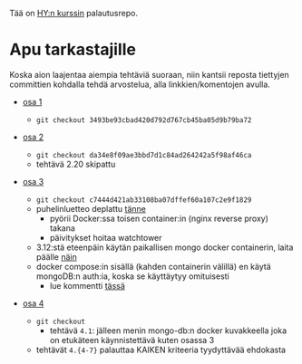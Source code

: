 Tää on [HY:n kurssin](https://fullstackopen.com) palautusrepo.

# Apu tarkastajille

Koska aion laajentaa aiempia tehtäviä suoraan, niin kantsii reposta tiettyjen committien kohdalla tehdä arvostelua, alla linkkien/komentojen avulla.

- [osa 1](https://github.com/tomjtoth/fullstack-open/tree/3493be93cbad420d792d767cb45ba05d9b79ba72)
    - `git checkout 3493be93cbad420d792d767cb45ba05d9b79ba72`

- [osa 2](https://github.com/tomjtoth/fullstack-open/tree/da34e8f09ae3bbd7d1c84ad264242a5f98af46ca)
    - `git checkout da34e8f09ae3bbd7d1c84ad264242a5f98af46ca`
    - tehtävä 2.20 skipattu

- [osa 3](https://github.com/tomjtoth/fullstack-open/tree/c7444d421ab33108ba07dffef60a107c2e9f1829)
    - `git checkout c7444d421ab33108ba07dffef60a107c2e9f1829`
    - puhelinluetteo deplattu [tänne](https://apps.ttj.hu/puhelinluettelo)
        - pyörii Docker:ssa toisen container:in (nginx reverse proxy) takana
        - päivitykset hoitaa watchtower
    - 3.12:stä eteenpäin käytän paikallisen mongo docker containerin, laita päälle [näin](./osa3/puhelinluettelo-backend/mongo-db.sh)
    - docker compose:in sisällä (kahden containerin välillä) en käytä mongoDB:n auth:ia, koska se käyttäytyy omituisesti
        - lue kommentti [tässä](./osa3/puhelinluettelo-backend/models/person.js)

- [osa 4]()
    - `git checkout `
        - tehtävä `4.1`: jälleen menin mongo-db:n docker kuvakkeella joka on etukäteen käynnistettävä kuten osassa 3
    - tehtävät `4.{4-7}` palauttaa KAIKEN kriteeria tyydyttävää ehdokasta
